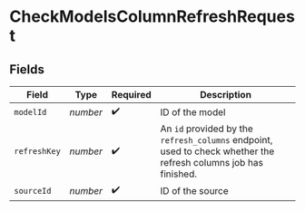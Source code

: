 # CheckModelsColumnRefreshRequest


## Fields

| Field                                                                                                           | Type                                                                                                            | Required                                                                                                        | Description                                                                                                     |
| --------------------------------------------------------------------------------------------------------------- | --------------------------------------------------------------------------------------------------------------- | --------------------------------------------------------------------------------------------------------------- | --------------------------------------------------------------------------------------------------------------- |
| `modelId`                                                                                                       | *number*                                                                                                        | :heavy_check_mark:                                                                                              | ID of the model                                                                                                 |
| `refreshKey`                                                                                                    | *number*                                                                                                        | :heavy_check_mark:                                                                                              | An `id` provided by the `refresh_columns` endpoint, used to check whether the refresh columns job has finished. |
| `sourceId`                                                                                                      | *number*                                                                                                        | :heavy_check_mark:                                                                                              | ID of the source                                                                                                |
